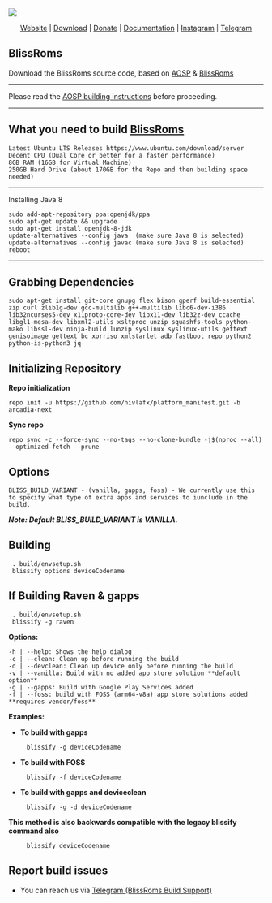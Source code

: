 <img src="https://imgur.com/jmiT0ss.png">
<p align="center">
<a href="https://blissroms.org">Website</a> |
<a href="https://downloads.blissroms.org">Download</a> |
<a href="https://www.paypal.com/donate/?hosted_button_id=J5SLZ7MQNCT24">Donate</a> |
<a href="https://docs.blissroms.org">Documentation</a> |
<a href="https://www.instagram.com/blissroms">Instagram</a> |
<a href="https://t.me/BlissROM_Updates">Telegram</a>

## BlissRoms

Download the BlissRoms source code, based on [AOSP](https://android.googlesource.com) & [BlissRoms](https://github.com/BlissRoms/platform_manifest)

---------------------------------------------------

Please read the [AOSP building instructions](http://source.android.com/source/index.html) before proceeding.

-----------------------
## What you need to build [BlissRoms](https://github.com/BlissROMs/platform_manifest)


    Latest Ubuntu LTS Releases https://www.ubuntu.com/download/server
    Decent CPU (Dual Core or better for a faster performance)
    8GB RAM (16GB for Virtual Machine)
    250GB Hard Drive (about 170GB for the Repo and then building space needed)
  
-----------------------

Installing Java 8

    sudo add-apt-repository ppa:openjdk/ppa
    sudo apt-get update && upgrade
    sudo apt-get install openjdk-8-jdk
    update-alternatives --config java  (make sure Java 8 is selected)
    update-alternatives --config javac (make sure Java 8 is selected)
    reboot
    
-----------------------

## Grabbing Dependencies

    sudo apt-get install git-core gnupg flex bison gperf build-essential zip curl zlib1g-dev gcc-multilib g++-multilib libc6-dev-i386  lib32ncurses5-dev x11proto-core-dev libx11-dev lib32z-dev ccache libgl1-mesa-dev libxml2-utils xsltproc unzip squashfs-tools python-mako libssl-dev ninja-build lunzip syslinux syslinux-utils gettext genisoimage gettext bc xorriso xmlstarlet adb fastboot repo python2 python-is-python3 jq

## Initializing Repository

**Repo initialization**
   
    repo init -u https://github.com/nivlafx/platform_manifest.git -b arcadia-next

**Sync repo**

    repo sync -c --force-sync --no-tags --no-clone-bundle -j$(nproc --all) --optimized-fetch --prune

## Options

	BLISS_BUILD_VARIANT - (vanilla, gapps, foss) - We currently use this to specify what type of extra apps and services to iunclude in the build. 
***Note: Default BLISS_BUILD_VARIANT is VANILLA.***

## Building

     . build/envsetup.sh
     blissify options deviceCodename
     
## If Building Raven & gapps

     . build/envsetup.sh
     blissify -g raven

**Options:**
```
-h | --help: Shows the help dialog
-c | --clean: Clean up before running the build
-d | --devclean: Clean up device only before running the build
-v | --vanilla: Build with no added app store solution **default option**
-g | --gapps: Build with Google Play Services added
-f | --foss: build with FOSS (arm64-v8a) app store solutions added **requires vendor/foss**
```

**Examples:**

- **To build with gapps**
```
     blissify -g deviceCodename
```

- **To build with FOSS**
```
     blissify -f deviceCodename
```

- **To build with gapps and deviceclean**
```
     blissify -g -d deviceCodename
```

**This method is also backwards compatible with the legacy blissify command also**
```
     blissify deviceCodename
```
## Report build issues
- You can reach us via [Telegram (BlissRoms Build Support)](https://t.me/Team_Bliss_Build_Support)
